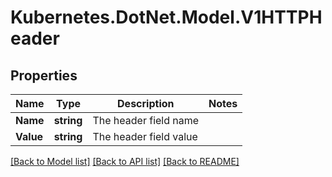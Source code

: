 # Kubernetes.DotNet.Model.V1HTTPHeader
## Properties

Name | Type | Description | Notes
------------ | ------------- | ------------- | -------------
**Name** | **string** | The header field name | 
**Value** | **string** | The header field value | 

[[Back to Model list]](../README.md#documentation-for-models) [[Back to API list]](../README.md#documentation-for-api-endpoints) [[Back to README]](../README.md)


